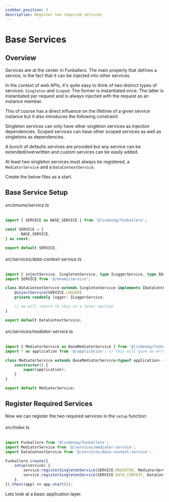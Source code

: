```yaml
---
sidebar_position: 3
description: Register two required services
---
```


# Base Services

## Overview

Services are at the center in Funkallero. The main property that defines a service, is the fact that it can be injected into other services.

In the context of web APIs, it's quite easy to think of two distinct types of services: `Singleton` and `Scoped`. The former is instantiated once. The latter is instantiated per request and is always injected with the request as an instance member.

This of course has a direct influence on the lifetime of a given service instance but it also introduces the following constraint:

Singleton services can only have other singleton services as injection dependencies. Scoped services can have other scoped services as well as singletons as dependencies.

A bunch of defaults services are provided but any service can be extended/overwritten and custom services can be easily added.

At least two singleton services must always be registered, a `MediatorService` and a `DataContextService`.

Create the below files as a start.

## Base Service Setup

###### src/enums/service.ts

```ts
import { SERVICE as BASE_SERVICE } from '@lindeneg/funkallero';

const SERVICE = {
    ...BASE_SERVICE,
} as const;

export default SERVICE;
```

###### src/services/data-context-service.ts

```ts
import { injectService, SingletonService, type ILoggerService, type IDataContextService } from '@lindeneg/funkallero';
import SERVICE from '@/enums/service';

class DataContextService extends SingletonService implements IDataContextService {
    @injectService(SERVICE.LOGGER)
    private readonly logger: ILoggerService;

    // we will return to this in a later section
}

export default DataContextService;
```

###### src/services/mediator-service.ts

```ts
import { MediatorService as BaseMediatorService } from '@lindeneg/funkallero';
import * as application from '@/application'; // this will give an error, we'll fix that in the next section

class MediatorService extends BaseMediatorService<typeof application> {
    constructor() {
        super(application);
    }
}

export default MediatorService;
```

## Register Required Services

Now we can register the two required services in the `setup` function:

###### src/index.ts

```ts
import Funkallero from '@lindeneg/funkallero';
import MediatorService from '@/services/mediator-service';
import DataContextService from '@/services/data-context-service';

Funkallero.create({
    setup(service) {
        service.registerSingletonService(SERVICE.MEDIATOR, MediatorService);
        service.registerSingletonService(SERVICE.DATA_CONTEXT, DataContextService);
    },
}).then((app) => app.start());
```
Lets look at a basic application layer.